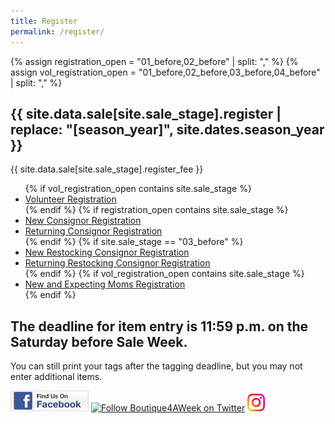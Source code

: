```yaml
---
title: Register
permalink: /register/
---
```


{% assign registration_open = "01_before,02_before" | split: "," %}
{% assign vol_registration_open = "01_before,02_before,03_before,04_before" | split: "," %}
## {{ site.data.sale[site.sale_stage].register | replace: "[season_year]", site.dates.season_year }}

{{ site.data.sale[site.sale_stage].register_fee }}

<ul>
  {% if vol_registration_open contains site.sale_stage %}
  <li><a href="https://www.mysalemanager.net/wrk_start.aspx?partnercode=BFAW">Volunteer Registration</a></li>
  {% endif %}
  {% if registration_open contains site.sale_stage %}
  <li><a href="https://www.mysalemanager.net/reg_start.aspx?partnercode=BFAW&type=new">New Consignor Registration</a></li>
  <li><a href="https://www.mysalemanager.net/reg_start.aspx?partnercode=BFAW">Returning Consignor Registration</a></li>
  {% endif %}
  {% if site.sale_stage == "03_before" %}
  <li><a href="https://www.mysalemanager.net/reg_start.aspx?partnercode=BFAW&type=new">New Restocking Consignor Registration</a></li>
  <li><a href="https://www.mysalemanager.net/reg_start.aspx?partnercode=BFAW">Returning Restocking Consignor Registration</a></li>
  {% endif %}
  {% if vol_registration_open contains site.sale_stage %}
  <li><a href="https://www.mysalemanager.net/mom_start.aspx?partnercode=BFAW">New and Expecting Moms Registration</a></li>
  {% endif %}
</ul>

## The deadline for item entry is 11:59 p.m. on the Saturday before Sale Week.

You can still print your tags after the tagging deadline, but you may not enter additional items.

[![Boutique For A Week Facebook Page](/img/FacebookBadge_SM.jpg)](https://www.facebook.com/BoutiqueForAWeek?ref=br_tf "Visit Our Facebook Page") [![Follow Boutique4AWeek on Twitter](https://twitter-badges.s3.amazonaws.com/follow_us-c.png)](https://twitter.com/Boutique4AWeek) [![Instagram](/img/instagram.png)](https://www.instagram.com/boutiqueforaweek/?ref=badge)
